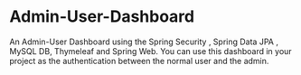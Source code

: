 # Admin-User-Dashboard
An Admin-User Dashboard using the Spring Security , Spring Data JPA , MySQL DB, Thymeleaf and Spring Web. You can use this dashboard in your project as the authentication between the normal user and the admin.
